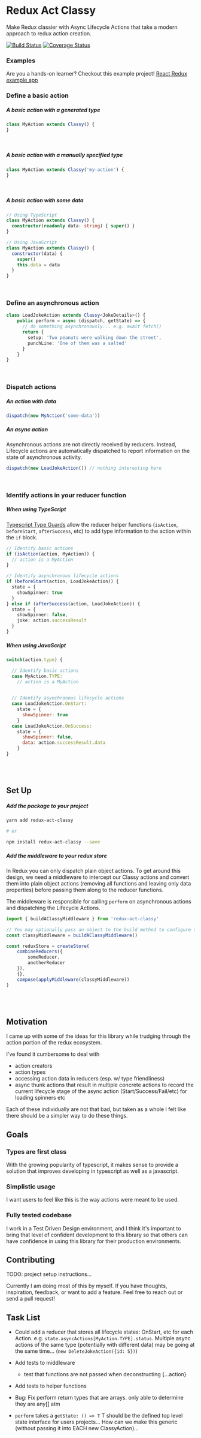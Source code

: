 # Redux Act Classy
Make Redux classier with Async Lifecycle Actions that take a 
modern approach to redux action creation.

[![Build Status](https://travis-ci.org/Jackman3005/redux-act-classy.svg?branch=master)](https://travis-ci.org/Jackman3005/redux-act-classy)
[![Coverage Status](https://coveralls.io/repos/github/Jackman3005/redux-act-classy/badge.svg?branch=master)](https://coveralls.io/github/Jackman3005/redux-act-classy?branch=master)

### Examples
Are you a hands-on learner? Checkout this example project!
[React Redux example app](examples/react-redux-app/README.md)

### Define a basic action
##### A basic action with a generated type
```javascript
class MyAction extends Classy() {
}
```
<br />

##### A basic action with a manually specified type
```javascript
class MyAction extends Classy('my-action') {
}
```
<br />

##### A basic action with some data
```typescript
// Using TypeScript
class MyAction extends Classy() {
  constructor(readonly data: string) { super() }
}
```

```javascript
// Using JavaScript
class MyAction extends Classy() {
  constructor(data) { 
    super()
    this.data = data
  }
}
```
<br />

### Define an asynchronous action
```typescript
class LoadJokeAction extends Classy<JokeDetails>() {
    public perform = async (dispatch, getState) => {
      // do something asynchronously... e.g. await fetch()
      return {
        setup: 'Two peanuts were walking down the street',
        punchLine: 'One of them was a salted'
      }
    }
}
```
<br />

### Dispatch actions
##### An action with data
```typescript
dispatch(new MyAction('some-data'))
```
##### An async action
Asynchronous actions are not directly received by reducers.
Instead, Lifecycle actions are automatically dispatched
to report information on the state of asynchronous activity. 
```typescript
dispatch(new LoadJokeAction()) // nothing interesting here
```
<br />

### Identify actions in your reducer function
##### When using TypeScript
[Typescript Type Guards](https://www.typescriptlang.org/docs/handbook/advanced-types.html#type-guards-and-differentiating-types)
allow the reducer helper functions (`isAction`, `beforeStart`, `afterSuccess`, etc) to add type information to the action within the `if` block.

```typescript
// Identify basic actions
if (isAction(action, MyAction)) {
  // action is a MyAction
}

// Identify asynchronous lifecycle actions
if (beforeStart(action, LoadJokeAction)) {
  state = {
    showSpinner: true
  }
} else if (afterSuccess(action, LoadJokeAction)) {
  state = {
    showSpinner: false,
    joke: action.successResult
  }
}
```
##### When using JavaScript
```javascript
switch(action.type) {

  // Identify basic actions
  case MyAction.TYPE:
    // action is a MyAction
    

  // Identify asynchronous lifecycle actions
  case LoadJokeAction.OnStart:
    state = {
      showSpinner: true
    }
  case LoadJokeAction.OnSuccess:
    state = {
      showSpinner: false,
      data: action.successResult.data
    }
}
```
<br />
<br />

## Set Up

##### Add the package to your project
```bash
yarn add redux-act-classy

# or

npm install redux-act-classy --save
```

##### Add the middleware to your redux store
In Redux you can only dispatch plain object actions. To get around
this design, we need a middleware to intercept our Classy actions and
convert them into plain object actions (removing all functions and leaving
only data properties) before passing them along to the reducer functions.

The middleware is responsible for calling `perform` on asynchronous
actions and dispatching the Lifecycle Actions.

```javascript
import { buildAClassyMiddleware } from 'redux-act-classy'

// You may optionally pass an object to the build method to configure the middleware
const classyMiddleware = buildAClassyMiddleware()

const reduxStore = createStore(
    combineReducers({
        someReducer,
        anotherReducer
    }),
    {},
    compose(applyMiddleware(classyMiddleware))
)
```

<br />
<br />

## Motivation
I came up with some of the ideas for this library while trudging
through the action portion of the redux ecosystem.

I've found it cumbersome to deal with
- action creators
- action types
- accessing action data in reducers (esp. w/ type friendliness)
- async thunk actions that result in multiple concrete actions to record the current
  lifecycle stage of the async action (Start/Success/Fail/etc) for loading spinners etc
  
Each of these individually are not that bad, but taken as a whole I felt
like there should be a simpler way to do these things.


## Goals

### Types are first class

With the growing popularity of typescript, it makes sense to provide a solution that
improves developing in typescript as well as a javascript.

### Simplistic usage

I want users to feel like this is the way actions were meant to be used.

### Fully tested codebase

I work in a Test Driven Design environment, and I think it's important to bring that level 
of confident development to this library so that others can have confidence in using this 
library for their production environments.

## Contributing

TODO: project setup instructions...

Currently I am doing most of this by myself. If you have thoughts, inspiration, feedback, or
want to add a feature. Feel free to reach out or send a pull request!


## Task List

- Could add a reducer that stores all lifecycle states: OnStart, etc for each Action. 
e.g. `state.asyncActions[MyAction.TYPE].status`.
Multiple async actions of the same type (potentially with different data) may be going at the same time... (`new DeleteJokeAction({id: 5})`)
 
- Add tests to middleware
    - test that functions are not passed when deconstructing {...action}
- Add tests to helper functions

- Bug: Fix perform return types that are arrays. only able to determine they are any[] atm

- `perform` takes a `getState: () => T` T should be the defined top level state interface for
  users projects... How can we make this generic (without passing it into EACH new ClassyAction)...
